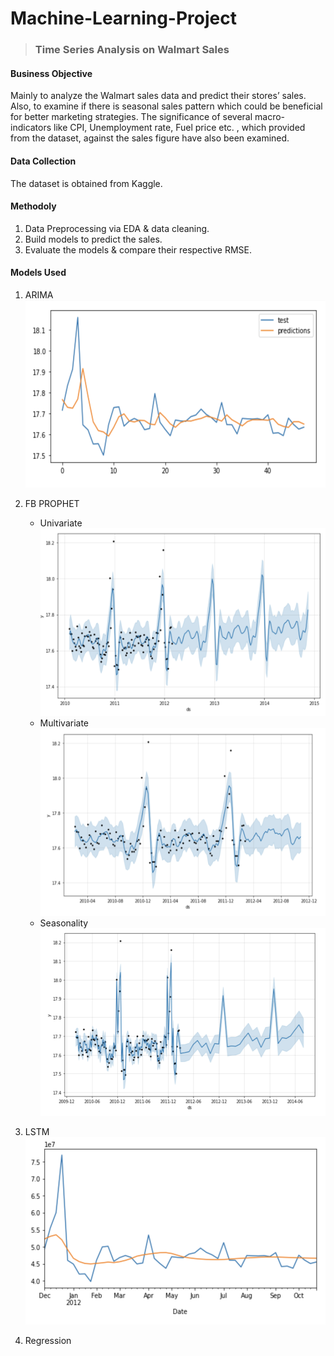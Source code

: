 # Machine-Learning-Project
>### Time Series Analysis on Walmart Sales

#### Business Objective
Mainly to analyze the Walmart sales data and predict their stores’ sales. Also, to examine if there is seasonal sales pattern which could be beneficial for better marketing strategies. The significance of several macro-indicators like CPI, Unemployment rate, Fuel price etc. , which provided from the dataset, against the sales figure have also been examined.


#### Data Collection
The dataset is obtained from Kaggle.


#### Methodoly
1. Data Preprocessing via EDA & data cleaning. <br /> 
2. Build models to predict the sales. <br /> 
3. Evaluate the models & compare their respective RMSE. <br /> 


#### Models Used
1. ARIMA <br /> 
<img src="https://github.com/chloecode86/Machine-Learning-Project/blob/main/graphs/ARIMA.png" width="500" height="300"> <br /> 

3. FB PROPHET<br /> 
   - Univariate <br />
<img src="https://github.com/chloecode86/Machine-Learning-Project/blob/main/graphs/FB_prophet_1.png" width="500" height="300"> <br /> 
   - Multivariate <br />
<img src="https://github.com/chloecode86/Machine-Learning-Project/blob/main/graphs/FB_prophet_2.png" width="500" height="300"> <br /> 
   - Seasonality <br />
<img src="https://github.com/chloecode86/Machine-Learning-Project/blob/main/graphs/FB_prophet_3.png" width="500" height="300"> <br /> 
4. LSTM <br />
<img src="https://github.com/chloecode86/Machine-Learning-Project/blob/main/graphs/LSTM.png" width="500" height="300"> <br /> 
6. Regression <br />
